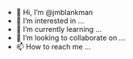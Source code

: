 - 👋 Hi, I’m @jmblankman
- 👀 I’m interested in ...
- 🌱 I’m currently learning ...
- 💞️ I’m looking to collaborate on ...
- 📫 How to reach me ...

<!---
jmblankman/jmblankman is a ✨ special ✨ repository because its `README.md` (this file) appears on your GitHub profile.
You can click the Preview link to take a look at your changes.
--->
